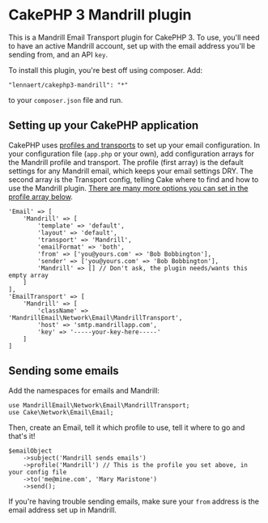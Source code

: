 # CakePHP 3 Mandrill plugin

This is a Mandrill Email Transport plugin for CakePHP 3. To use, you'll need to have an active Mandrill account, set up with the email address you'll be sending from, and an API `key`.

To install this plugin, you're best off using composer. Add:

    "lennaert/cakephp3-mandrill": "*"

to your `composer.json` file and run.

## Setting up your CakePHP application ##

CakePHP uses [profiles and transports](http://book.cakephp.org/3.0/en/core-libraries/email.html#configuration) to set up your email configuration. In your configuration file (`app.php` or your own), add configuration arrays for the Mandrill profile and transport. The profile (first array) is the default settings for any Mandrill email, which keeps your email settings DRY. The second array is the Transport config, telling Cake where to find and how to use the Mandrill plugin. [There are many more options you can set in the profile array below](http://book.cakephp.org/3.0/en/core-libraries/email.html#configuration-profiles).

    'Email' => [
        'Mandrill' => [
            'template' => 'default',
            'layout' => 'default',
            'transport' => 'Mandrill',
            'emailFormat' => 'both',
            'from' => ['you@yours.com' => 'Bob Bobbington'],
            'sender' => ['you@yours.com' => 'Bob Bobbington'],
            'Mandrill' => [] // Don't ask, the plugin needs/wants this empty array
        ]
    ],
    'EmailTransport' => [
        'Mandrill' => [
            'className' => 'MandrillEmail\Network\Email\MandrillTransport',
            'host' => 'smtp.mandrillapp.com',
            'key' => '-----your-key-here-----'
        ]
    ]
    
## Sending some emails ##

Add the namespaces for emails and Mandrill:

    use MandrillEmail\Network\Email\MandrillTransport;
    use Cake\Network\Email\Email;
    
Then, create an Email, tell it which profile to use, tell it where to go and that's it!

    $emailObject
        ->subject('Mandrill sends emails')
        ->profile('Mandrill') // This is the profile you set above, in your config file
        ->to('me@mine.com', 'Mary Maristone')
        ->send();
        
If you're having trouble sending emails, make sure your `from` address is the email address set up in Mandrill.
